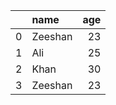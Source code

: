 |    | name    |   age |
|---:|:--------|------:|
|  0 | Zeeshan |    23 |
|  1 | Ali     |    25 |
|  2 | Khan    |    30 |
|  3 | Zeeshan |    23 |